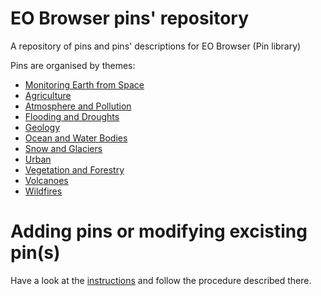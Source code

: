 # EO Browser pins' repository
A repository of pins and pins' descriptions for EO Browser (Pin library)

Pins are organised by themes:

 - [Monitoring Earth from Space](Monitoring_Earth_from_Space)
 - [Agriculture](Agriculture)
 - [Atmosphere and Pollution](Atmosphere_and_Pollution)
 - [Flooding and Droughts](Flooding_and_Droughts)
 - [Geology](Geology)
 - [Ocean and Water Bodies](Ocean_and_Water_Bodies)
 - [Snow and Glaciers](Snow_and_Glaciers)
 - [Urban](Urban)
 - [Vegetation and Forestry](Vegetation_and_Forestry)
 - [Volcanoes](Volcanoes)
 - [Wildfires](Wildfires)

# Adding pins or modifying excisting pin(s)

Have a look at the [instructions](example) and follow the procedure described there.

